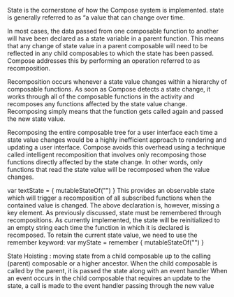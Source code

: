 State is the cornerstone of how the Compose system is implemented.
state is generally referred to as “a value that can change over time.

In most 
cases, the data passed from one composable function to another will have been declared as a state variable in a 
parent function. This means that any change of state value in a parent composable will need to be reflected in 
any child composables to which the state has been passed. Compose addresses this by performing an operation 
referred to as recomposition.

Recomposition occurs whenever a state value changes within a hierarchy of composable functions. As soon as 
Compose detects a state change, it works through all of the composable functions in the activity and recomposes 
any functions affected by the state value change. Recomposing simply means that the function gets called again 
and passed the new state value.


Recomposing the entire composable tree for a user interface each time a state value changes would be a highly 
inefficient approach to rendering and updating a user interface. Compose avoids this overhead using a technique 
called intelligent recomposition that involves only recomposing those functions directly affected by the state 
change. In other words, only functions that read the state value will be recomposed when the value changes.

var textState = { mutableStateOf("") }
This provides an observable state which will trigger a recomposition of all subscribed functions when the 
contained value is changed. The above declaration is, however, missing a key element. As previously discussed, 
state must be remembered through recompositions. As currently implemented, the state will be reinitialized to 
an empty string each time the function in which it is declared is recomposed. To retain the current state value, 
we need to use the remember keyword:
var myState = remember { mutableStateOf("") }


State Hoisting :
moving state from a child composable up to the 
calling (parent) composable or a higher ancestor. When the child composable is called by the parent, it is passed 
the state along with an event handler
When an event occurs in the child composable that requires an update to 
the state, a call is made to the event handler passing through the new value